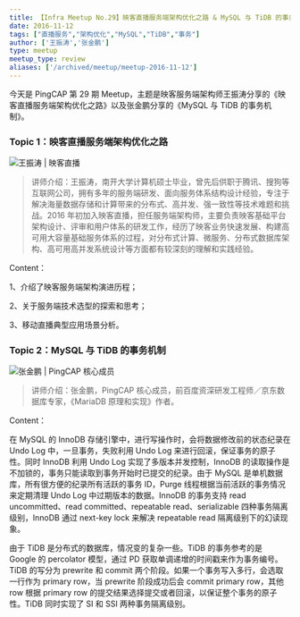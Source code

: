 ```yaml
---
title: 【Infra Meetup No.29】映客直播服务端架构优化之路 & MySQL 与 TiDB 的事务机制
date: 2016-11-12
tags: ["直播服务","架构优化","MySQL","TiDB","事务"]
author: ['王振涛','张金鹏']
type: meetup
meetup_type: review
aliases: ['/archived/meetup/meetup-2016-11-12']
---
```


今天是 PingCAP 第 29 期 Meetup，主题是映客服务端架构师王振涛分享的《映客直播服务端架构优化之路》以及张金鹏分享的《MySQL 与 TiDB 的事务机制》。

### Topic 1：映客直播服务端架构优化之路

![王振涛 | 映客直播](media/meetup-29-20161112/1.jpeg)

>讲师介绍：王振涛，南开大学计算机硕士毕业，曾先后供职于腾讯、搜狗等互联网公司，拥有多年的服务端研发、面向服务体系结构设计经验，专注于解决海量数据存储和计算带来的分布式、高并发、强一致性等技术难题和挑战。2016 年初加入映客直播，担任服务端架构师，主要负责映客基础平台架构设计、评审和用户体系的研发工作，经历了映客业务快速发展、构建高可用大容量基础服务体系的过程，对分布式计算、微服务、分布式数据库架构、高可用高并发系统设计等方面都有较深刻的理解和实践经验。

Content：

1、介绍了映客服务端架构演进历程；

2、关于服务端技术选型的探索和思考；

3、移动直播典型应用场景分析。

### Topic 2：MySQL 与 TiDB 的事务机制

![张金鹏 | PingCAP 核心成员](media/meetup-29-20161112/2.jpeg)

>讲师介绍：张金鹏，PingCAP 核心成员，前百度资深研发工程师／京东数据库专家，《MariaDB 原理和实现》作者。

Content：

在 MySQL 的 InnoDB 存储引擎中，进行写操作时，会将数据修改前的状态纪录在 Undo Log 中，一旦事务，失败利用 Undo Log 来进行回滚，保证事务的原子性。同时 InnoDB 利用 Undo Log 实现了多版本并发控制，InnoDB 的读取操作是不加锁的，事务只能读取到事务开始时已提交的纪录。由于 MySQL 是单机数据库，所有很方便的纪录所有活跃的事务 ID，Purge 线程根据当前活跃的事务情况来定期清理 Undo Log 中过期版本的数据。InnoDB 的事务支持 read uncommitted、read committed、repeatable read、serializable 四种事务隔离级别，InnoDB 通过 next-key lock 来解决 repeatable read 隔离级别下的幻读现象。

由于 TiDB 是分布式的数据库，情况变的复杂一些。TiDB 的事务参考的是 Google 的 percolator 模型，通过 PD 获取单调递增的时间戳来作为事务编号。TiDB 的写分为 prewrite 和 commit 两个阶段。如果一个事务写入多行，会选取一行作为 primary row，当 prewrite 阶段成功后会 commit primary row，其他 row 根据 primary row 的提交结果选择提交或者回滚，以保证整个事务的原子性。TiDB 同时实现了 SI 和 SSI 两种事务隔离级别。


